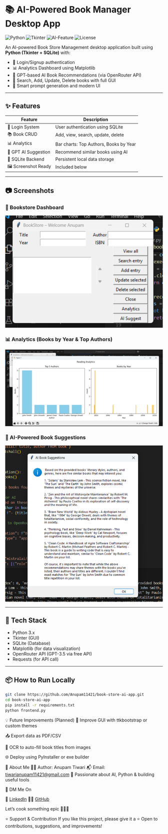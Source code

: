 # 📚 AI-Powered Book Manager Desktop App

![Python](https://img.shields.io/badge/Python-3.10-blue?logo=python)
![Tkinter](https://img.shields.io/badge/Tkinter-GUI-yellow)
![AI-Feature](https://img.shields.io/badge/GPT--Powered-Yes-blueviolet)
![License](https://img.shields.io/badge/License-MIT-green.svg)

An AI-powered Book Store Management desktop application built using **Python (Tkinter + SQLite)** with:

- 🔐 Login/Signup authentication
- 📊 Analytics Dashboard using Matplotlib
- 🤖 GPT-based AI Book Recommendations (via OpenRouter API)
- 🔎 Search, Add, Update, Delete books with full GUI
- 🧠 Smart prompt generation and modern UI

---

## ✨ Features

| Feature              | Description |
|----------------------|-------------|
| 🔐 Login System       | User authentication using SQLite |
| 📚 Book CRUD          | Add, view, search, update, delete |
| 📊 Analytics          | Bar charts: Top Authors, Books by Year |
| 🤖 GPT AI Suggestion  | Recommend similar books using AI |
| 💾 SQLite Backend     | Persistent local data storage |
| 🖼 Screenshot Ready    | Included below |

---

## 📷 Screenshots

### 🎯 Bookstore Dashboard
![Bookstore GUI](screenshots/gui.png)

### 📊 Analytics (Books by Year & Top Authors)
![Analytics](screenshots/analytics.png)

### 🤖 AI-Powered Book Suggestions
![AI Suggest](screenshots/ai_suggest.png)

---

## 🚀 Tech Stack

- Python 3.x
- Tkinter (GUI)
- SQLite (Database)
- Matplotlib (for data visualization)
- OpenRouter API (GPT-3.5 via free API)
- Requests (for API call)

---

## 📦 How to Run Locally
```bash
git clone https://github.com/Anupam11421/book-store-ai-app.git
cd book-store-ai-app
pip install -r requirements.txt
python frontend.py
```

💡 Future Improvements (Planned)
🎨 Improve GUI with ttkbootstrap or custom themes

📤 Export data as PDF/CSV

🧾 OCR to auto-fill book titles from images

🌐 Deploy using PyInstaller or exe builder


🙋 About Me
👨‍💻 Author: Anupam Tiwari
📬 Email: tiwarianupam11421@gmail.com
🧠 Passionate about AI, Python & building useful tools

💬 DM Me On

🔗 [LinkedIn](https://www.linkedin.com/in/anupam-tiwari-08607b281/)
🧑‍💻 [GitHub](https://github.com/Anupam11421)

Let’s cook something epic 👨‍🍳🔥

⭐ Support & Contribution
If you like this project, please give it a ⭐
Open to contributions, suggestions, and improvements!